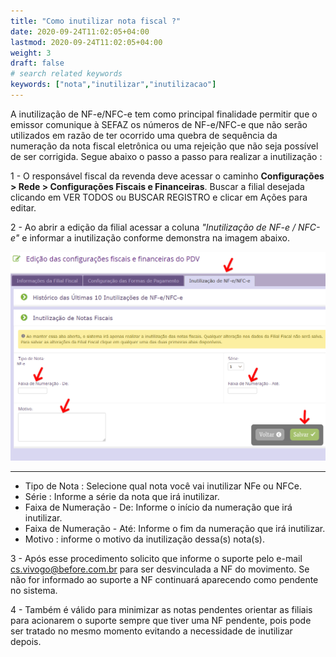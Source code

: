 ```yaml
---
title: "Como inutilizar nota fiscal ?"
date: 2020-09-24T11:02:05+04:00
lastmod: 2020-09-24T11:02:05+04:00
weight: 3
draft: false
# search related keywords
keywords: ["nota","inutilizar","inutilizacao"]
---
```


A inutilização de NF-e/NFC-e tem como principal finalidade permitir que o emissor comunique à SEFAZ os números de NF-e/NFC-e que não serão utilizados em razão de ter ocorrido uma quebra de sequência da numeração da nota fiscal eletrônica ou uma rejeição que não seja possível de ser corrigida. Segue abaixo o passo a passo para realizar a inutilização :

1 - O responsável fiscal da revenda deve acessar o caminho __Configurações > Rede > Configurações Fiscais e Financeiras__.
Buscar a filial desejada clicando em VER TODOS ou BUSCAR REGISTRO e clicar em Ações para editar.

2 - Ao abrir a edição da filial acessar a coluna _"Inutilização de NF-e / NFC-e"_ e informar a inutilização conforme demonstra na imagem abaixo.


![image example](inutilizacao.png "Aba Inutilização")

___
- Tipo de Nota : Selecione qual nota você vai inutilizar NFe ou NFCe.
- Série : Informe a série da nota que irá inutilizar.
- Faixa de Numeração - De: Informe o início da numeração que irá inutilizar.
- Faixa de Numeração - Até: Informe o fim da numeração que irá inutilizar.
- Motivo : informe o motivo da inutilização dessa(s) nota(s).

3 - Após esse procedimento solicito que informe o suporte pelo e-mail cs.vivogo@before.com.br para ser desvinculada a NF do movimento. Se não for informado ao suporte a NF continuará aparecendo como pendente no sistema.

4 - Também é válido para minimizar as notas pendentes orientar as filiais para acionarem o suporte sempre que tiver uma NF pendente, pois pode ser tratado no mesmo momento evitando a necessidade de inutilizar depois.
